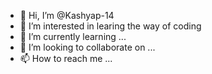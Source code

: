 - 👋 Hi, I’m @Kashyap-14
- 👀 I’m interested in learing the way of coding
- 🌱 I’m currently learning ...
- 💞️ I’m looking to collaborate on ...
- 📫 How to reach me ...

<!---
Kashyap-14/Kashyap-14 is a ✨ special ✨ repository because its `README.md` (this file) appears on your GitHub profile.
You can click the Preview link to take a look at your changes.
--->

